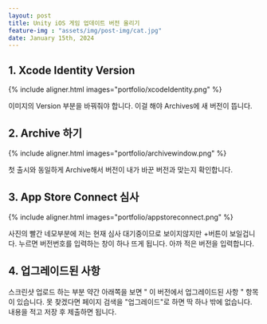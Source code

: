```yaml
---
layout: post
title: Unity iOS 게임 업데이트 버전 올리기
feature-img : "assets/img/post-img/cat.jpg"
date: January 15th, 2024
---
```




## 1. Xcode Identity Version

{% include aligner.html images="portfolio/xcodeIdentity.png" %}

이미지의 Version 부분을 바꿔줘야 합니다. 이걸 해야 Archives에 새 버전이 뜹니다.

## 2. Archive 하기

{% include aligner.html images="portfolio/archivewindow.png" %}

첫 출시와 동일하게 Archive해서 버전이 내가 바꾼 버전과 맞는지 확인합니다.

## 3. App Store Connect 심사

{% include aligner.html images="portfolio/appstoreconnect.png" %}

사진의 빨간 네모부분에 저는 현재 심사 대기중이므로 보이지않지만 +버튼이 보일겁니다. 누르면 버전번호를 입력하는 창이 하나 뜨게 됩니다. 아까 적은 버전을 입력합니다. 

## 4. 업그레이드된 사항

스크린샷 업로드 하는 부분 약간 아래쪽을 보면 " 이 버전에서 업그레이드된 사항 " 항목이 있습니다.
못 찾겠다면 페이지 검색을 "업그레이드"로 하면 딱 하나 밖에 없습니다.
내용을 적고 저장 후 제출하면 됩니다.